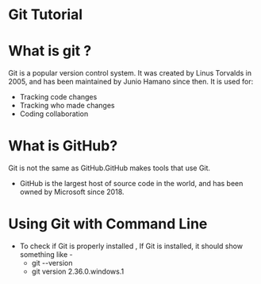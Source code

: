 # Git Tutorial
# What is git ?
Git is a popular version control system. It was created by Linus Torvalds in 2005, and has been maintained by Junio Hamano since then.
It is used for:
- Tracking code changes
- Tracking who made changes
- Coding collaboration
# What is GitHub?
Git is not the same as GitHub.GitHub makes tools that use Git.
- GitHub is the largest host of source code in the world, and has been owned by Microsoft since 2018.

# Using Git with Command Line
-  To check if Git is properly installed , If Git is installed, it should show something like - 
     -  git --version
     -  git version 2.36.0.windows.1
